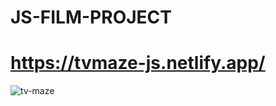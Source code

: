 # JS-FILM-PROJECT
# https://tvmaze-js.netlify.app/
![tv-maze](https://github.com/senayakagunduz/JS-FILM-PROJECT/assets/69090467/123ad6b3-e300-4120-839c-b002cfbee45c)
